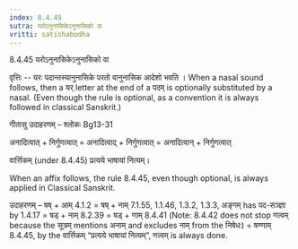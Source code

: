 ```yaml
---
index: 8.4.45
sutra: यरोऽनुनासिकेऽनुनासिको वा
vritti: satishabodha
---
```



8.4.45 यरोऽनुनासिकेऽनुनासिको वा


वृत्तिः -- यरः पदान्तस्यानुनासिके परतो वानुनासिक आदेशो भवति । When a nasal sound follows, then a यर् letter at the end of a पदम् is optionally substituted by a nasal. (Even though the rule is optional, as a convention it is always followed in classical Sanskrit.)


गीतासु उदाहरणम् – श्लोकः Bg13-31


अनादित्वात् + निर्गुणत्वात् = अनादित्वाद् + निर्गुणत्वात् = अनादित्वान् + निर्गुणत्वात्


वार्त्तिकम् (under 8.4.45) प्रत्यये भाषायां नित्यम्। 


When an affix follows, the rule 8.4.45, even though optional, is always applied in Classical Sanskrit. 


उदाहरणम् – षष् + आम् 4.1.2 = षष् + नाम् 7.1.55, 1.1.46, 1.3.2, 1.3.3, अङ्गम् has पद-सञ्ज्ञा by 1.4.17 = षड् + नाम् 8.2.39 = षड् + णाम् 8.4.41 (Note: 8.4.42 does not stop णत्वम् because the सूत्रम् mentions अनाम् and excludes नाम् from the निषेधः) = षण्णाम् 8.4.45, by the वार्त्तिकम् “प्रत्यये भाषायां नित्यम्”, णत्वम् is always done. 


